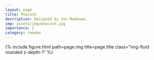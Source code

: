 ```yaml
---
layout: page
title: Peacock
description: Designed by Jun Maekawa.
img: assets/img/peacock.jpg
importance: 2
category: remake
---
```


<div class="row">
    <div class="col-sm mt-3 mt-md-0">
        {% include figure.html path=page.img title=page.title class="img-fluid rounded z-depth-1" %}
    </div>
</div>